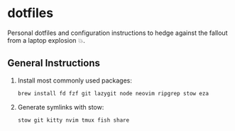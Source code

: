 # dotfiles

Personal dotfiles and configuration instructions to hedge against the fallout from a laptop explosion 💥.

## General Instructions

1. Install most commonly used packages:

    ```bash
    brew install fd fzf git lazygit node neovim ripgrep stow eza
    ```

1. Generate symlinks with stow:

    ```bash
    stow git kitty nvim tmux fish share
    ```
